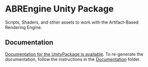 # ABREngine Unity Package

Scripts, Shaders, and other assets to work with the Artifact-Based Rendering Engine.

## Documentation

[Documentation for the UnityPackage is
available](https://pages.github.umn.edu/ivlab-cs/ABREngine-UnityPackage/api/IVLab.ABREngine.html). To
re-generate the documentation, follow the instructions in the
[Documentation](./Documentation) folder.